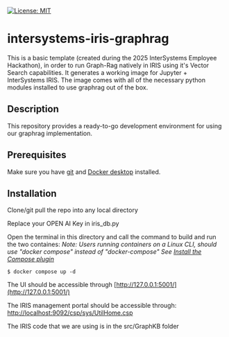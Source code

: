 [![License: MIT](https://img.shields.io/badge/License-MIT-blue.svg?style=flat&logo=AdGuard)](LICENSE)
# intersystems-iris-graphrag
This is a basic template (created during the 2025 InterSystems Employee Hackathon), in order to run Graph-Rag natively in IRIS using it's Vector Search capabilities. It generates a working image for Jupyter + InterSystems IRIS. The image comes with all of the necessary python modules installed to use graphrag out of the box.


## Description
This repository provides a ready-to-go development environment for using our graphrag implementation.

## Prerequisites
Make sure you have [git](https://git-scm.com/book/en/v2/Getting-Started-Installing-Git) and [Docker desktop](https://www.docker.com/products/docker-desktop) installed.

## Installation

Clone/git pull the repo into any local directory

Replace your OPEN AI Key in iris_db.py

Open the terminal in this directory and call the command to build and run the two containes:
*Note: Users running containers on a Linux CLI, should use "docker compose" instead of "docker-compose"*
*See [Install the Compose plugin](https://docs.docker.com/compose/install/linux/)*


```
$ docker compose up -d
```
The UI should be accessible through [http://127.0.0.1:5001/](http://127.0.0.1:5001/)


The IRIS management portal should be accessible through: [http://localhost:9092/csp/sys/UtilHome.csp](http://localhost:9092/csp/sys/UtilHome.csp)

The IRIS code that we are using is in the src/GraphKB folder